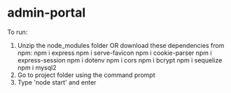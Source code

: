 # admin-portal
To run:
1) Unzip the node_modules folder OR download these dependencies from npm:
	npm i express
	npm i serve-favicon
	npm i cookie-parser
	npm i express-session
	npm i dotenv
	npm i cors
	npm i bcrypt
	npm i sequelize
	npm i mysql2
1) Go to project folder using the command prompt
2) Type 'node start' and enter

